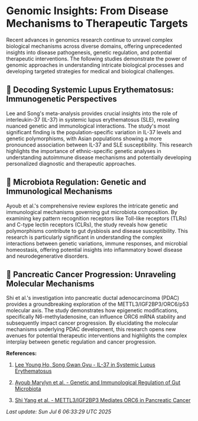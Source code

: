 # Genomic Insights: From Disease Mechanisms to Therapeutic Targets

Recent advances in genomics research continue to unravel complex biological mechanisms across diverse domains, offering unprecedented insights into disease pathogenesis, genetic regulation, and potential therapeutic interventions. The following studies demonstrate the power of genomic approaches in understanding intricate biological processes and developing targeted strategies for medical and biological challenges.

## 🧬 Decoding Systemic Lupus Erythematosus: Immunogenetic Perspectives

Lee and Song's meta-analysis provides crucial insights into the role of interleukin-37 (IL-37) in systemic lupus erythematosus (SLE), revealing nuanced genetic and immunological interactions. The study's most significant finding is the population-specific variation in IL-37 levels and genetic polymorphisms, with Asian populations showing a more pronounced association between IL-37 and SLE susceptibility. This research highlights the importance of ethnic-specific genetic analyses in understanding autoimmune disease mechanisms and potentially developing personalized diagnostic and therapeutic approaches.

## 🦠 Microbiota Regulation: Genetic and Immunological Mechanisms

Ayoub et al.'s comprehensive review explores the intricate genetic and immunological mechanisms governing gut microbiota composition. By examining key pattern recognition receptors like Toll-like receptors (TLRs) and C-type lectin receptors (CLRs), the study reveals how genetic polymorphisms contribute to gut dysbiosis and disease susceptibility. This research is particularly significant in understanding the complex interactions between genetic variations, immune responses, and microbial homeostasis, offering potential insights into inflammatory bowel disease and neurodegenerative disorders.

## 🔬 Pancreatic Cancer Progression: Unraveling Molecular Mechanisms

Shi et al.'s investigation into pancreatic ductal adenocarcinoma (PDAC) provides a groundbreaking exploration of the METTL3/IGF2BP3/ORC6/p53 molecular axis. The study demonstrates how epigenetic modifications, specifically N6-methyladenosine, can influence ORC6 mRNA stability and subsequently impact cancer progression. By elucidating the molecular mechanisms underlying PDAC development, this research opens new avenues for potential therapeutic interventions and highlights the complex interplay between genetic regulation and cancer progression.

**References:**

1. [Lee Young Ho, Song Gwan Gyu - IL-37 in Systemic Lupus Erythematosus](https://pubmed.ncbi.nlm.nih.gov/40615556)

2. [Ayoub Marylyn et al. - Genetic and Immunological Regulation of Gut Microbiota](https://pubmed.ncbi.nlm.nih.gov/40189163)

3. [Shi Yang et al. - METTL3/IGF2BP3 Mediates ORC6 in Pancreatic Cancer](https://pubmed.ncbi.nlm.nih.gov/40185346)

*Last update: Sun Jul  6 06:33:29 UTC 2025*
